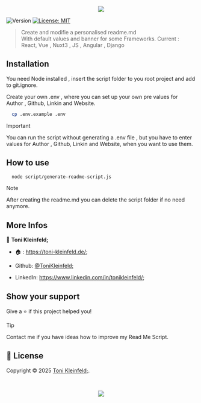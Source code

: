 <p align="center"><img src="https://capsule-render.vercel.app/api?type=waving&height=200&color=gradient&text=Read%20Me%20Script&section=header&reversal=false&textBg=false&fontSize=70&fontAlign=50&animation=fadeIn&fontAlignY=38&descSize=0"></p>

<p>
  <img alt="Version" src="https://img.shields.io/badge/Coded_in-JavaScript-yellow?logo=javascript" />
  <a href="https://github.com/ToniKleinfeld;/Read-me-script?tab=MIT-1-ov-file">
    <img alt="License: MIT" src="https://img.shields.io/badge/License-MIT-yellow.svg" />
  </a>
</p>

> Create and modifie a personalised readme.md  
With default values and banner for some Frameworks.
Current : React, Vue , Nuxt3 , JS , Angular , Django

## Installation

You need Node installed , insert the script folder to you root project and add to git.ignore.


Create your own .env , where you can set up your own pre values for Author , Github, Linkin and Website.


```sh
  cp .env.example .env
```

> [!IMPORTANT]
> You can run the script without generating a .env file , but you have to enter values for Author , Github, Linkin and Website, when you want to use them.

## How to use

```sh
  node script/generate-readme-script.js
```

> [!NOTE]
> After creating the readme.md you can delete the script folder if no need anymore.

## More Infos

👤 **Toni Kleinfeld;**

- 🏠 : https://toni-kleinfeld.de/;

- Github: [@ToniKleinfeld;](https://github.com/ToniKleinfeld;)

- LinkedIn: https://www.linkedin.com/in/tonikleinfeld/;

## Show your support

Give a ⭐️ if this project helped you!

> [!TIP]
> Contact me if you have ideas how to improve my Read Me Script.

## 📝 License

Copyright © 2025 [Toni Kleinfeld;](https://github.com/ToniKleinfeld;).

<br />

<p align="center"><img src="https://capsule-render.vercel.app/api?type=waving&height=200&color=gradient&section=footer&reversal=false&textBg=false&fontSize=70&fontAlign=50&animation=fadeIn&fontAlignY=38&descSize=0"></p>
